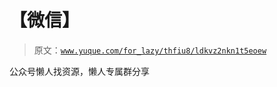 # 【微信】

> 原文：[`www.yuque.com/for_lazy/thfiu8/ldkvz2nkn1t5eoew`](https://www.yuque.com/for_lazy/thfiu8/ldkvz2nkn1t5eoew)



公众号懒人找资源，懒人专属群分享